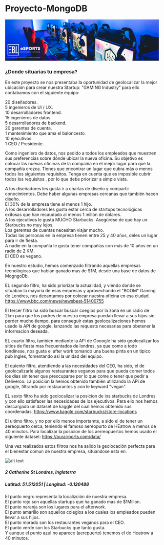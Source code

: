 # Proyecto-MongoDB

![alt text](https://github.com/Bersuan/Proyecto-MongoDB/blob/master/input/portada-esports.jpg)

### ¿Donde situarias tu empresa?

En este proyecto se nos presentaba la oportunidad de geolocalizar la mejor ubicación para crear nuestra Startup: "GAMING Industry" para ello contabamos con el siguiente equipo:

20 diseñadores.\
5 ingenieros de UI / UX.\
10 desarrolladores frontend.\
15 ingenieros de datos.\
5 desarrolladores de backend.\
20 gerentes de cuenta.\
1 mantenimiento que ama el baloncesto.\
10 ejecutivos.\
1 CEO / Presidente.

Como ingeniero de datos, nos pedido a todos los empleados que muestren sus preferencias sobre dónde ubicar la nueva oficina. Su objetivo es colocar las nuevas oficinas de la compañía en el mejor lugar para que la compañía crezca. Tienes que encontrar un lugar que cubra más o menos todos los siguientes requisitos. Tenga en cuenta que es imposible cubrir todos los requisitos , por lo que debe priorizar a simple vista.

A los diseñadores les gusta ir a charlas de diseño y compartir conocimientos. Debe haber algunas empresas cercanas que también hacen diseño.\
El 30% de la empresa tiene al menos 1 hijo.\
A los desarrolladores les gusta estar cerca de startups tecnológicas exitosas que han recaudado al menos 1 millón de dólares.\
A los ejecutivos le gusta MUCHO Starbucks. Asegúrese de que hay un Starbucks no muy lejos.\
Los gerentes de cuentas necesitan viajar mucho.\
Todas las personas en la empresa tienen entre 25 y 40 años, deles un lugar para ir de fiesta.\
A nadie en la compañía le gusta tener compañías con más de 10 años en un radio de 2 KM.\
El CEO es vegano.

En nuestro estudio, hemos comenzado filtrando aquellas empresas tecnológicas que habian ganado mas de $1M, desde una base de datos de MogngoDb.

EL segundo filtro, ha sido priorizar la actualidad, y viendo donde se situaban la mayoria de esas empresas y aprovechando el "BOOM" Gaming de Londres, nos decantamos por colocar nuestra oficina en esa ciudad.
https://www.bbc.com/news/newsbeat-51400755

El tercer filtro ha sido buscar buscar coegios por la zona en un radio de 2km para que los padres de nuestra empresa puedan llevar a sus hijos sin perder mucho tiempo, para conseguir estas geolocalizaciones hemos usado la API de google, lanzando las requests necesarias para obetener la informacion deseada.

EL cuarto filtro, tambien mediante la APi de Gooogle ha sido geolocalizar los sitios de fiesta mas frecuentados de londres, ya que como a todo londinese, nos gusta el after work tomando una buena pinta en un tipico pub ingles, fomentando asi la unidad del equipo.

El quiento filtro, atendiendo a las necesidades del CEO, ha sido, el de geolocalizarle algunos restaurantes veganos para que pueda comer todos los dias sin tener que preocuparse por lo que come o tener que pedir a Deliveroo. La posición la hemos obtenido también utilizando la APi de google, filtrando por restaurantes y con le keyward "vegan".

EL sexto filtro ha sido geolocalizar la posicion de los starbucks de Londres y con ello satisfacer las necesidades de los ejecutivos. Para ello nos hemos descargado un dataset de kaggle del cual hemos obtenido sus coordenadas. https://www.kaggle.com/starbucks/store-locations

El ultimo filtro, y no por ello menos importamte, a sido el de tener un aereopuerto cerca, teniendo el famoso aereopurto de HEatrow a menos de 40 minutos. Para localizar la posicion de los aerreopuertos hemos usado el siguiente dataset: https://ourairports.com/data/

Una vez realizados estos filtros nos ha salido la geolocación perfecta para el bienestar comun de nuestra empresa, situandose esta en: 

![alt text](https://github.com/Bersuan/Proyecto-MongoDB/blob/master/input/Mapa-Geolocalizaci%C3%B3n.png)

##### 2 Catherine St Londres, Inglaterra
##### Latitud: 51.512051 | Longitud: -0.120488

El punto negro representa la localizción de nuestra empresa.\
El punto rojo son aquellas startups que ha ganado mas de $1Millon.\
El punto naranja son los lugares para el afterwork.\
El punto amarillo son aquellos colegios a los cuales los empleados pueden llevar a sus hijos.\
El punto morado son los restaurantes veganos para el CEO.\
El punto verde son los Starbucks que tanto gusta.\
Y aunque el punto azul no aparece (aerepuerto) tenemos el de Heatrow a 40 minutos.





